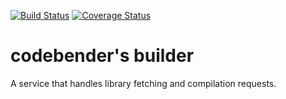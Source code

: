 [![Build Status](https://travis-ci.org/codebendercc/builder.svg?branch=master)](https://travis-ci.org/codebendercc/builder)
[![Coverage Status](https://coveralls.io/repos/codebendercc/builder/badge.svg?branch=master)](https://coveralls.io/r/codebendercc/builder?branch=master)

codebender's builder
====================

A service that handles library fetching and compilation requests.
